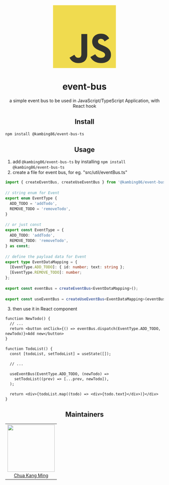 <div align="center">
  <img width="200" height="200" src="https://raw.githubusercontent.com/voodootikigod/logo.js/master/js.png">
  <h1>event-bus</h1>
  <p>a simple event bus to be used in JavaScript/TypeScript Application, with React hook</p>
</div>

<h2 align="center">Install</h2>

```bash
npm install @kambing86/event-bus-ts
```

<h2 align="center">Usage</h2>

1) add `@kambing86/event-bus-ts` by installing `npm install @kambing86/event-bus-ts`
2) create a file for event bus, for eg. "src/util/eventBus.ts"
```ts
import { createEventBus, createUseEventBus } from '@kambing86/event-bus-ts';

// string enum for Event
export enum EventType {
  ADD_TODO = 'addTodo',
  REMOVE_TODO = 'removeTodo',
}

// or just const
export const EventType = {
  ADD_TODO: 'addTodo',
  REMOVE_TODO: 'removeTodo',
} as const;

// define the payload data for Event
export type EventDataMapping = {
  [EventType.ADD_TODO]: { id: number; text: string };
  [EventType.REMOVE_TODO]: number;
};

export const eventBus = createEventBus<EventDataMapping>();

export const useEventBus = createUseEventBus<EventDataMapping>(eventBus);
```
3) then use it in React component
```tsx
function NewTodo() {
  // ...
  return <button onClick={() => eventBus.dispatch(EventType.ADD_TODO, newTodo)}>Add new</button>
}

function TodoList() {
  const [todoList, setTodoList] = useState([]);

  // ...

  useEventBus(EventType.ADD_TODO, (newTodo) =>
    setTodoList((prev) => [...prev, newTodo]),
  );

  return <div>{todoList.map((todo) => <div>{todo.text}</div>)}</div>
}
```

<h2 align="center">Maintainers</h2>

<table>
  <tbody>
    <tr>
      <td align="center">
        <a href="https://github.com/kambing86">
          <img width="150" height="150" src="https://avatars3.githubusercontent.com/u/1342133?s=460&v=4">
          </br>
          Chua Kang Ming
        </a>
      </td>
    </tr>
  <tbody>
</table>
